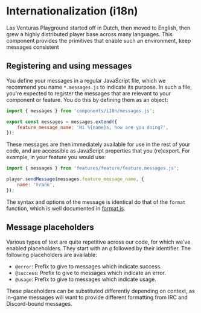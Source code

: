 # Internationalization (i18n)
Las Venturas Playground started off in Dutch, then moved to English, then grew a highly distributed
player base across many languages. This component provides the primitives that enable such an
environment, keep messages consistent

## Registering and using messages
You define your messages in a regular JavaScript file, which we recommend you name `*.messages.js`
to indicate its purpose. In such a file, you're expected to register the messages that are relevant
to your component or feature. You do this by defining them as an object:

```javascript
import { messages } from 'components/i18n/messages.js';

export const messages = messages.extend({
    feature_message_name: 'Hi %{name}s, how are you doing?',
});
```

These messages are then immediately available for use in the rest of your code, and are accessible
as JavaScript properties that you (re)export. For example, in your feature you would use:

```javascript
import { messages } from 'features/feature/feature.messages.js';

player.sendMessage(messages.feature_message_name, {
    name: 'Frank',
});
```

The syntax and options of the message is identical do that of the `format` function, which is well
documented in [format.js](../../base/format.js).

## Message placeholders
Various types of text are quite repetitive across our code, for which we've enabled placeholders.
They start with an `@` followed by their identifier. The following placeholders are available:

  * `@error`: Prefix to give to messages which indicate success.
  * `@success`: Prefix to give to messages which indicate an error.
  * `@usage`: Prefix to give to messages which indicate usage.

These placeholders can be substituted differently depending on context, as in-game messages will
want to provide different formatting from IRC and Discord-bound messages.
